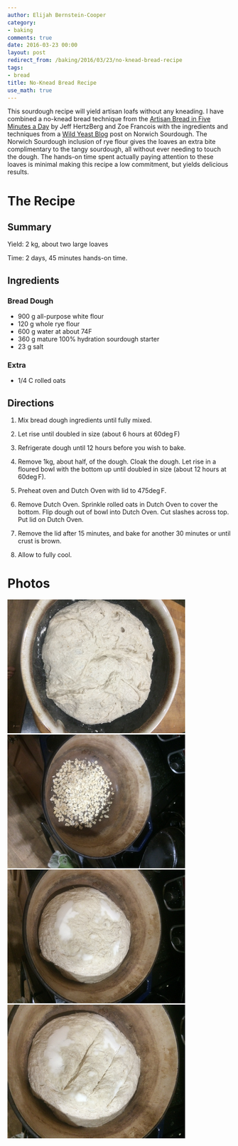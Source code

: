 ```yaml
---
author: Elijah Bernstein-Cooper
category:
- baking
comments: true
date: 2016-03-23 00:00
layout: post
redirect_from: /baking/2016/03/23/no-knead-bread-recipe
tags:
- bread
title: No-Knead Bread Recipe
use_math: true
---
```


This sourdough recipe will yield artisan loafs without any kneading. I have
combined a no-knead bread technique from the [Artisan Bread in Five Minutes a
Day](http://www.amazon.com/Artisan-Bread-Five-Minutes-Revolutionizes/dp/0312362919)
by Jeff HertzBerg and Zoe Francois with the ingredients and techniques from a
[Wild Yeast Blog](http://www.wildyeastblog.com/my-new-favorite-sourdough/) post
on Norwich Sourdough.  The Norwich Sourdough inclusion of rye flour gives the
loaves an extra bite complimentary to the tangy sourdough, all without ever
needing to touch the dough. The hands-on time spent actually paying attention to
these loaves is minimal making this recipe a low commitment, but yields
delicious results.

<!--more-->

# The Recipe

## Summary

Yield: 2 kg, about two large loaves

Time: 2 days, 45 minutes hands-on time.

## Ingredients

### Bread Dough

+ 900 g all-purpose white flour
+ 120 g whole rye flour 
+ 600 g water at about 74F 
+ 360 g mature 100% hydration sourdough starter 
+ 23 g salt

### Extra

+ 1/4 C rolled oats

## Directions

1. Mix bread dough ingredients until fully mixed.

2. Let rise until doubled in size (about 6 hours at 60$\deg$F)

3. Refrigerate dough until 12 hours before you wish to bake.

4. Remove 1kg, about half, of the dough. Cloak the dough. Let rise in a floured
   bowl with the bottom up until doubled in size (about 12 hours at 60$\deg$F).

5. Preheat oven and Dutch Oven with lid to 475$\deg$F.

6. Remove Dutch Oven. Sprinkle rolled oats in Dutch Oven to cover the bottom.
   Flip dough out of bowl into Dutch Oven. Cut slashes across top. Put lid on
   Dutch Oven.

7. Remove the lid after 15 minutes, and bake for another 30 minutes or until
   crust is brown.

8. Allow to fully cool.

# Photos

<div class="carouselContainer">
  <div class="variable-width">
    <div> <img src="/media/2016/03/26/no-knead-bread-recipe/dough.png"
               /> </div>
    <div> <img src="/media/2016/03/26/no-knead-bread-recipe/oats.png"
               /> </div>
    <div> <img src="/media/2016/03/26/no-knead-bread-recipe/dough_in_dutchoven.png"
               /> </div>
    <div> <img src="/media/2016/03/26/no-knead-bread-recipe/dough_with_slashes.png"
               /> </div>
  </div>
</div>